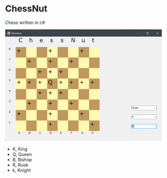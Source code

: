 # ChessNut
Chess written in c#

<p float="left">
  <img src="assets/screenshots/screenshot1.png" width="600" />
</p>

 - K, King
 - Q, Queen
 - B, Bishop
 - R, Rook
 - k, Knight
